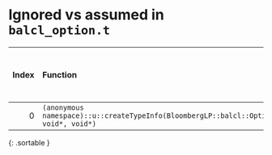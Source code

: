 # Ignored vs assumed in `balcl_option.t`

<script src="../sorttable.js"></script>
|   Index | Function                                                                                       |   Difference in number of lines |   Function size difference in bytes | Disassembly                                                             | Number of lines in assumed build   | Number of bytes in assumed build   | Number of lines in ignored build   | Number of bytes in ignored build   |
|--------:|:-----------------------------------------------------------------------------------------------|--------------------------------:|------------------------------------:|:------------------------------------------------------------------------|:-----------------------------------|:-----------------------------------|:-----------------------------------|:-----------------------------------|
|       0 | `(anonymous namespace)::u::createTypeInfo(BloombergLP::balcl::OptionType::Enum, void*, void*)` |                              -1 |                                   0 | [Assumed](0.assume.s.txt), [Ignored](0.none.s.txt), [Diff](0.diff.html) | 1,088                              | 4,262,864                          | 1,088                              | 4,262,864                          |
{: .sortable }
